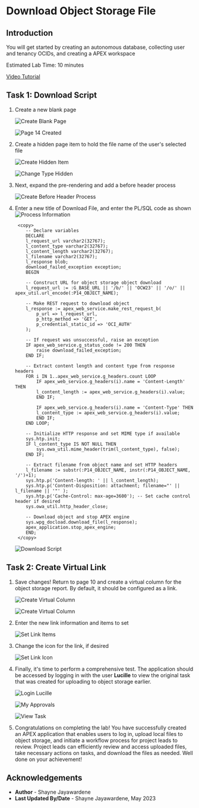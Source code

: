 # Download Object Storage File

## Introduction

You will get started by creating an autonomous database, collecting user and tenancy OCIDs, and creating a APEX workspace

Estimated Lab Time: 10 minutes

[Video Tutorial](youtube:XRwbswu0jEk)

## Task 1: Download Script

1. Create a new blank page

    ![Create Blank Page](images/new-blank-page.png)

    ![Page 14 Created](images/new-page-14.png)

2. Create a hidden page item to hold the file name of the user's selected file

    ![Create Hidden Item](images/p14-hidden-item.png)

    ![Change Type Hidden](images/type-hidden.png)

3. Next, expand the pre-rendering and add a before header process

    ![Create Before Header Process](images/before-header-process.png)

4. Enter a new title of Download File, and enter the PL/SQL code as shown
    ![Process Information](images/download-file-info.png)

    ```
     <copy>
        -- Declare variables
        DECLARE
        l_request_url varchar2(32767);
        l_content_type varchar2(32767);
        l_content_length varchar2(32767);
        l_filename varchar2(32767);
        l_response blob;
        download_failed_exception exception;
        BEGIN

        -- Construct URL for object storage object download
        l_request_url := :G_BASE_URL || '/b/' || 'OCW23' || '/o/' || apex_util.url_encode(:P14_OBJECT_NAME);

        -- Make REST request to download object
        l_response := apex_web_service.make_rest_request_b(
            p_url => l_request_url,
            p_http_method => 'GET',
            p_credential_static_id => 'OCI_AUTH'
        );

        -- If request was unsuccessful, raise an exception
        IF apex_web_service.g_status_code != 200 THEN
            raise download_failed_exception;
        END IF;

        -- Extract content length and content type from response headers
        FOR i IN 1..apex_web_service.g_headers.count LOOP
            IF apex_web_service.g_headers(i).name = 'Content-Length' THEN
            l_content_length := apex_web_service.g_headers(i).value;
            END IF;

            IF apex_web_service.g_headers(i).name = 'Content-Type' THEN
            l_content_type := apex_web_service.g_headers(i).value;
            END IF;
        END LOOP;

        -- Initialize HTTP response and set MIME type if available
        sys.htp.init;
        IF l_content_type IS NOT NULL THEN
            sys.owa_util.mime_header(trim(l_content_type), false);
        END IF;

        -- Extract filename from object name and set HTTP headers
        l_filename := substr(:P14_OBJECT_NAME, instr(:P14_OBJECT_NAME, '/')+1);
        sys.htp.p('Content-length: ' || l_content_length);
        sys.htp.p('Content-Disposition: attachment; filename="' || l_filename || '"' );
        sys.htp.p('Cache-Control: max-age=3600'); -- Set cache control header if desired
        sys.owa_util.http_header_close;

        -- Download object and stop APEX engine
        sys.wpg_docload.download_file(l_response);
        apex_application.stop_apex_engine;
        END;
     </copy>
    ```

    ![Download Script](images/plsql-download.png)

## Task 2: Create Virtual Link

1. Save changes! Return to page 10 and create a virtual column for the object storage report. By default, it should be configured as a link.

    ![Create Virtual Column](images/create-virtual-column-0.png)

    ![Create Virtual Column](images/create-virtual-column.png)

2. Enter the new link information and items to set

    ![Set Link Items](images/set-items.png)

3. Change the icon for the link, if desired

    ![Set Link Icon](images/set-link-icon.png)

4. Finally, it's time to perform a comprehensive test. The application should be accessed by logging in with the user **Lucille** to view the original task that was created for uploading to object storage earlier.

    ![Login Lucille](images/final-test-1.png)

    ![My Approvals](images/final-test-2.png)

    ![View Task](images/final-test-3.png)

5. Congratulations on completing the lab! You have successfully created an APEX application that enables users to log in, upload local files to object storage, and initiate a workflow process for project leads to review. Project leads can efficiently review and access uploaded files, take necessary actions on tasks, and download the files as needed. Well done on your achievement!

## Acknowledgements

- **Author** - Shayne Jayawardene
- **Last Updated By/Date** - Shayne Jayawardene, May 2023
